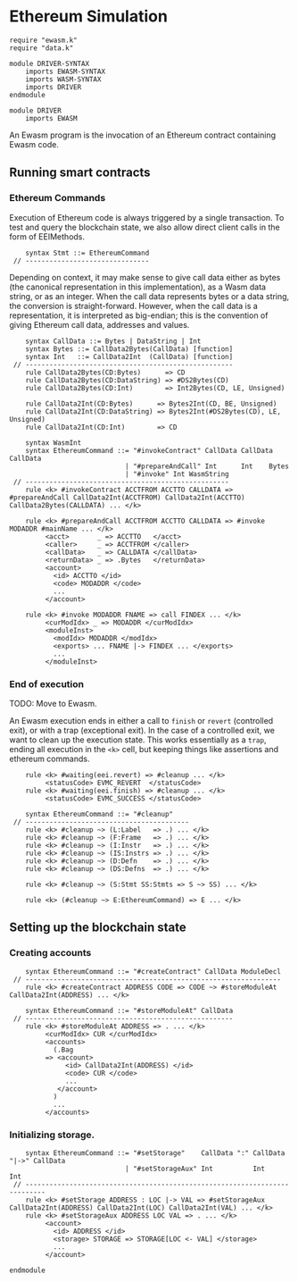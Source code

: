 Ethereum Simulation
===================

```k
require "ewasm.k"
require "data.k"

module DRIVER-SYNTAX
    imports EWASM-SYNTAX
    imports WASM-SYNTAX
    imports DRIVER
endmodule

module DRIVER
    imports EWASM
```

An Ewasm program is the invocation of an Ethereum contract containing Ewasm code.

Running smart contracts
-----------------------

### Ethereum Commands

Execution of Ethereum code is always triggered by a single transaction.
To test and query the blockchain state, we also allow direct client calls in the form of EEIMethods.

```k
    syntax Stmt ::= EthereumCommand
 // -------------------------------
```

Depending on context, it may make sense to give call data either as bytes (the canonical representation in this implementation), as a Wasm data string, or as an integer.
When the call data represents bytes or a data string, the conversion is straight-forward.
However, when the call data is a representation, it is interpreted as big-endian; this is the convention of giving Ethereum call data, addresses and values.

```k
    syntax CallData ::= Bytes | DataString | Int
    syntax Bytes ::= CallData2Bytes(CallData) [function]
    syntax Int   ::= CallData2Int  (CallData) [function]
 // ----------------------------------------------------
    rule CallData2Bytes(CD:Bytes)      => CD
    rule CallData2Bytes(CD:DataString) => #DS2Bytes(CD)
    rule CallData2Bytes(CD:Int)        => Int2Bytes(CD, LE, Unsigned)

    rule CallData2Int(CD:Bytes)      => Bytes2Int(CD, BE, Unsigned)
    rule CallData2Int(CD:DataString) => Bytes2Int(#DS2Bytes(CD), LE, Unsigned)
    rule CallData2Int(CD:Int)        => CD
```

```k
    syntax WasmInt
    syntax EthereumCommand ::= "#invokeContract" CallData CallData CallData
                             | "#prepareAndCall" Int      Int    Bytes
                             | "#invoke" Int WasmString
 // ---------------------------------------------------
    rule <k> #invokeContract ACCTFROM ACCTTO CALLDATA => #prepareAndCall CallData2Int(ACCTFROM) CallData2Int(ACCTTO) CallData2Bytes(CALLDATA) ... </k>

    rule <k> #prepareAndCall ACCTFROM ACCTTO CALLDATA => #invoke MODADDR #mainName ... </k>
         <acct>       _ => ACCTTO   </acct>
         <caller>     _ => ACCTFROM </caller>
         <callData>   _ => CALLDATA </callData>
         <returnData> _ => .Bytes   </returnData>
         <account>
           <id> ACCTTO </id>
           <code> MODADDR </code>
           ...
         </account>

    rule <k> #invoke MODADDR FNAME => call FINDEX ... </k>
         <curModIdx> _ => MODADDR </curModIdx>
         <moduleInst>
           <modIdx> MODADDR </modIdx>
           <exports> ... FNAME |-> FINDEX ... </exports>
           ...
         </moduleInst>
```

### End of execution

TODO: Move to Ewasm.

An Ewasm execution ends in either a call to `finish` or `revert` (controlled exit), or with a trap (exceptional exit).
In the case of a controlled exit, we want to clean up the execution state.
This works essentially as a `trap`, ending all execution in the `<k>` cell, but keeping things like assertions and ethereum commands.

```k
    rule <k> #waiting(eei.revert) => #cleanup ... </k>
         <statusCode> EVMC_REVERT  </statusCode>
    rule <k> #waiting(eei.finish) => #cleanup ... </k>
         <statusCode> EVMC_SUCCESS </statusCode>

    syntax EthereumCommand ::= "#cleanup"
 // -----------------------------------------
    rule <k> #cleanup ~> (L:Label   => .) ... </k>
    rule <k> #cleanup ~> (F:Frame   => .) ... </k>
    rule <k> #cleanup ~> (I:Instr   => .) ... </k>
    rule <k> #cleanup ~> (IS:Instrs => .) ... </k>
    rule <k> #cleanup ~> (D:Defn    => .) ... </k>
    rule <k> #cleanup ~> (DS:Defns  => .) ... </k>

    rule <k> #cleanup ~> (S:Stmt SS:Stmts => S ~> SS) ... </k>

    rule <k> (#cleanup ~> E:EthereumCommand) => E ... </k>
```

Setting up the blockchain state
-------------------------------

### Creating accounts

```k
    syntax EthereumCommand ::= "#createContract" CallData ModuleDecl
 // ----------------------------------------------------------------
    rule <k> #createContract ADDRESS CODE => CODE ~> #storeModuleAt CallData2Int(ADDRESS) ... </k>

    syntax EthereumCommand ::= "#storeModuleAt" CallData
 // ----------------------------------------------------
    rule <k> #storeModuleAt ADDRESS => . ... </k>
         <curModIdx> CUR </curModIdx>
         <accounts>
           (.Bag
         => <account>
              <id> CallData2Int(ADDRESS) </id>
              <code> CUR </code>
              ...
            </account>
           )
           ...
         </accounts>
```

### Initializing storage.

```k
    syntax EthereumCommand ::= "#setStorage"    CallData ":" CallData "|->" CallData
                             | "#setStorageAux" Int          Int            Int
 // ---------------------------------------------------------------------------
    rule <k> #setStorage ADDRESS : LOC |-> VAL => #setStorageAux CallData2Int(ADDRESS) CallData2Int(LOC) CallData2Int(VAL) ... </k>
    rule <k> #setStorageAux ADDRESS LOC VAL => . ... </k>
         <account>
           <id> ADDRESS </id>
           <storage> STORAGE => STORAGE[LOC <- VAL] </storage>
           ...
         </account>

```

```k
endmodule
```
